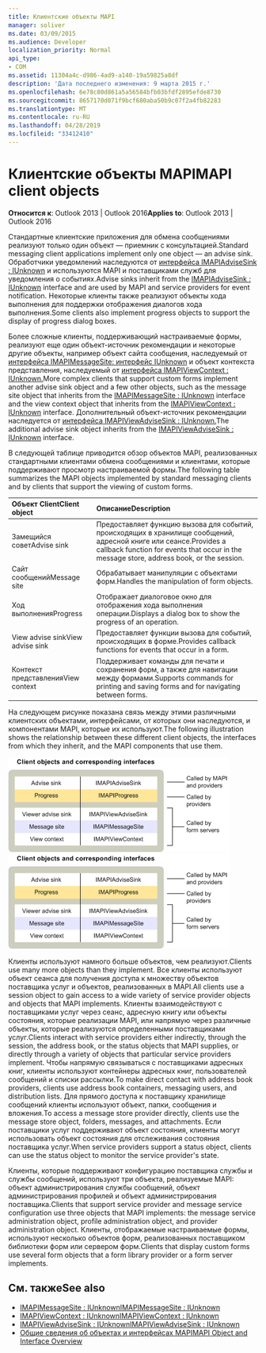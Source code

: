 ```yaml
---
title: Клиентские объекты MAPI
manager: soliver
ms.date: 03/09/2015
ms.audience: Developer
localization_priority: Normal
api_type:
- COM
ms.assetid: 11304a4c-d986-4ad9-a140-19a59825a8df
description: 'Дата последнего изменения: 9 марта 2015 г.'
ms.openlocfilehash: 6e78c80d861a5a56584bfb03bfdf2895efde8730
ms.sourcegitcommit: 8657170d071f9bcf680aba50b9c07f2a4fb82283
ms.translationtype: MT
ms.contentlocale: ru-RU
ms.lasthandoff: 04/28/2019
ms.locfileid: "33412410"
---
```

# <a name="mapi-client-objects"></a><span data-ttu-id="30b5c-103">Клиентские объекты MAPI</span><span class="sxs-lookup"><span data-stu-id="30b5c-103">MAPI client objects</span></span>
  
<span data-ttu-id="30b5c-104">**Относится к**: Outlook 2013 | Outlook 2016</span><span class="sxs-lookup"><span data-stu-id="30b5c-104">**Applies to**: Outlook 2013 | Outlook 2016</span></span> 
  
<span data-ttu-id="30b5c-105">Стандартные клиентские приложения для обмена сообщениями реализуют только один объект — приемник с консультацией.</span><span class="sxs-lookup"><span data-stu-id="30b5c-105">Standard messaging client applications implement only one object — an advise sink.</span></span> <span data-ttu-id="30b5c-106">Обработчики уведомлений наследуются от [интерфейса IMAPIAdviseSink : IUnknown](imapiadvisesinkiunknown.md) и используются MAPI и поставщиками служб для уведомления о событиях.</span><span class="sxs-lookup"><span data-stu-id="30b5c-106">Advise sinks inherit from the [IMAPIAdviseSink : IUnknown](imapiadvisesinkiunknown.md) interface and are used by MAPI and service providers for event notification.</span></span> <span data-ttu-id="30b5c-107">Некоторые клиенты также реализуют объекты хода выполнения для поддержки отображения диалогов хода выполнения.</span><span class="sxs-lookup"><span data-stu-id="30b5c-107">Some clients also implement progress objects to support the display of progress dialog boxes.</span></span> 
  
<span data-ttu-id="30b5c-108">Более сложные клиенты, поддерживающий настраиваемые формы, реализуют еще один объект-источник рекомендации и некоторые другие объекты, например объект сайта сообщения, наследуемый от [интерфейса IMAPIMessageSite: интерфейс IUnknown](imapimessagesiteiunknown.md) и объект контекста представления, наследуемый от [интерфейса IMAPIViewContext : IUnknown.](imapiviewcontextiunknown.md)</span><span class="sxs-lookup"><span data-stu-id="30b5c-108">More complex clients that support custom forms implement another advise sink object and a few other objects, such as the message site object that inherits from the [IMAPIMessageSite : IUnknown](imapimessagesiteiunknown.md) interface and the view context object that inherits from the [IMAPIViewContext : IUnknown](imapiviewcontextiunknown.md) interface.</span></span> <span data-ttu-id="30b5c-109">Дополнительный объект-источник рекомендации наследуется от [интерфейса IMAPIViewAdviseSink : IUnknown.](imapiviewadvisesinkiunknown.md)</span><span class="sxs-lookup"><span data-stu-id="30b5c-109">The additional advise sink object inherits from the [IMAPIViewAdviseSink : IUnknown](imapiviewadvisesinkiunknown.md) interface.</span></span> 
  
<span data-ttu-id="30b5c-110">В следующей таблице приводится обзор объектов MAPI, реализованных стандартными клиентами обмена сообщениями и клиентами, которые поддерживают просмотр настраиваемой формы.</span><span class="sxs-lookup"><span data-stu-id="30b5c-110">The following table summarizes the MAPI objects implemented by standard messaging clients and by clients that support the viewing of custom forms.</span></span>
  
|<span data-ttu-id="30b5c-111">**Объект Client**</span><span class="sxs-lookup"><span data-stu-id="30b5c-111">**Client object**</span></span>|<span data-ttu-id="30b5c-112">**Описание**</span><span class="sxs-lookup"><span data-stu-id="30b5c-112">**Description**</span></span>|
|:-----|:-----|
|<span data-ttu-id="30b5c-113">Замещийся совет</span><span class="sxs-lookup"><span data-stu-id="30b5c-113">Advise sink</span></span>  <br/> |<span data-ttu-id="30b5c-114">Предоставляет функцию вызова для событий, происходящих в хранилище сообщений, адресной книге или сеансе.</span><span class="sxs-lookup"><span data-stu-id="30b5c-114">Provides a callback function for events that occur in the message store, address book, or the session.</span></span>  <br/> |
|<span data-ttu-id="30b5c-115">Сайт сообщений</span><span class="sxs-lookup"><span data-stu-id="30b5c-115">Message site</span></span>  <br/> |<span data-ttu-id="30b5c-116">Обрабатывает манипуляции с объектами форм.</span><span class="sxs-lookup"><span data-stu-id="30b5c-116">Handles the manipulation of form objects.</span></span>  <br/> |
|<span data-ttu-id="30b5c-117">Ход выполнения</span><span class="sxs-lookup"><span data-stu-id="30b5c-117">Progress</span></span>  <br/> |<span data-ttu-id="30b5c-118">Отображает диалоговое окно для отображения хода выполнения операции.</span><span class="sxs-lookup"><span data-stu-id="30b5c-118">Displays a dialog box to show the progress of an operation.</span></span>  <br/> |
|<span data-ttu-id="30b5c-119">View advise sink</span><span class="sxs-lookup"><span data-stu-id="30b5c-119">View advise sink</span></span>  <br/> |<span data-ttu-id="30b5c-120">Предоставляет функции вызова для событий, происходящих в форме.</span><span class="sxs-lookup"><span data-stu-id="30b5c-120">Provides callback functions for events that occur in a form.</span></span>  <br/> |
|<span data-ttu-id="30b5c-121">Контекст представления</span><span class="sxs-lookup"><span data-stu-id="30b5c-121">View context</span></span>  <br/> |<span data-ttu-id="30b5c-122">Поддерживает команды для печати и сохранения форм, а также для навигации между формами.</span><span class="sxs-lookup"><span data-stu-id="30b5c-122">Supports commands for printing and saving forms and for navigating between forms.</span></span>  <br/> |
   
<span data-ttu-id="30b5c-123">На следующем рисунке показана связь между этими различными клиентских объектами, интерфейсами, от которых они наследуются, и компонентами MAPI, которые их используют.</span><span class="sxs-lookup"><span data-stu-id="30b5c-123">The following illustration shows the relationship between these different client objects, the interfaces from which they inherit, and the MAPI components that use them.</span></span> 
  
<span data-ttu-id="30b5c-124">![Клиентские объекты и соответствующие интерфейсы.](media/amapi_65.gif "Объекты клиента и соответствующие интерфейсы")</span><span class="sxs-lookup"><span data-stu-id="30b5c-124">![Client objects and corresponding interfaces](media/amapi_65.gif "Client objects and corresponding interfaces")</span></span>
  
<span data-ttu-id="30b5c-125">Клиенты используют намного больше объектов, чем реализуют.</span><span class="sxs-lookup"><span data-stu-id="30b5c-125">Clients use many more objects than they implement.</span></span> <span data-ttu-id="30b5c-126">Все клиенты используют объект сеанса для получения доступа к множеству объектов поставщика услуг и объектов, реализованных в MAPI.</span><span class="sxs-lookup"><span data-stu-id="30b5c-126">All clients use a session object to gain access to a wide variety of service provider objects and objects that MAPI implements.</span></span> <span data-ttu-id="30b5c-127">Клиенты взаимодействуют с поставщиками услуг через сеанс, адресную книгу или объекты состояния, которые реализации MAPI, или напрямую через различные объекты, которые реализуются определенными поставщиками услуг.</span><span class="sxs-lookup"><span data-stu-id="30b5c-127">Clients interact with service providers either indirectly, through the session, the address book, or the status objects that MAPI supplies, or directly through a variety of objects that particular service providers implement.</span></span> <span data-ttu-id="30b5c-128">Чтобы напрямую связываться с поставщиками адресных книг, клиенты используют контейнеры адресных книг, пользователей сообщений и списки рассылки.</span><span class="sxs-lookup"><span data-stu-id="30b5c-128">To make direct contact with address book providers, clients use address book containers, messaging users, and distribution lists.</span></span> <span data-ttu-id="30b5c-129">Для прямого доступа к поставщику хранилище сообщений клиенты используют объект, папки, сообщения и вложения.</span><span class="sxs-lookup"><span data-stu-id="30b5c-129">To access a message store provider directly, clients use the message store object, folders, messages, and attachments.</span></span> <span data-ttu-id="30b5c-130">Если поставщики услуг поддерживают объект состояния, клиенты могут использовать объект состояния для отслеживания состояния поставщика услуг.</span><span class="sxs-lookup"><span data-stu-id="30b5c-130">When service providers support a status object, clients can use the status object to monitor the service provider's state.</span></span>
  
<span data-ttu-id="30b5c-131">Клиенты, которые поддерживают конфигурацию поставщика службы и службы сообщений, используют три объекта, реализуемые MAPI: объект администрирования службы сообщений, объект администрирования профилей и объект администрирования поставщика.</span><span class="sxs-lookup"><span data-stu-id="30b5c-131">Clients that support service provider and message service configuration use three objects that MAPI implements: the message service administration object, profile administration object, and provider administration object.</span></span> <span data-ttu-id="30b5c-132">Клиенты, отображаемые настраиваемые формы, используют несколько объектов форм, реализованных поставщиком библиотеки форм или сервером форм.</span><span class="sxs-lookup"><span data-stu-id="30b5c-132">Clients that display custom forms use several form objects that a form library provider or a form server implements.</span></span>
  
## <a name="see-also"></a><span data-ttu-id="30b5c-133">См. также</span><span class="sxs-lookup"><span data-stu-id="30b5c-133">See also</span></span>

- [<span data-ttu-id="30b5c-134">IMAPIMessageSite : IUnknown</span><span class="sxs-lookup"><span data-stu-id="30b5c-134">IMAPIMessageSite : IUnknown</span></span>](imapimessagesiteiunknown.md) 
- [<span data-ttu-id="30b5c-135">IMAPIViewContext : IUnknown</span><span class="sxs-lookup"><span data-stu-id="30b5c-135">IMAPIViewContext : IUnknown</span></span>](imapiviewcontextiunknown.md)  
- [<span data-ttu-id="30b5c-136">IMAPIViewAdviseSink : IUnknown</span><span class="sxs-lookup"><span data-stu-id="30b5c-136">IMAPIViewAdviseSink : IUnknown</span></span>](imapiviewadvisesinkiunknown.md)
- [<span data-ttu-id="30b5c-137">Общие сведения об объектах и интерфейсах MAPI</span><span class="sxs-lookup"><span data-stu-id="30b5c-137">MAPI Object and Interface Overview</span></span>](mapi-object-and-interface-overview.md)


